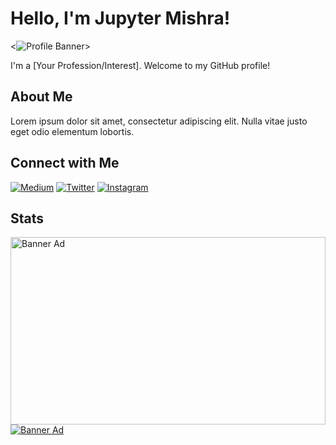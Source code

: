 # Hello, I'm Jupyter Mishra!

<![Profile Banner](https://placehold.it/1200x300)>

I'm a [Your Profession/Interest]. Welcome to my GitHub profile!

## About Me

Lorem ipsum dolor sit amet, consectetur adipiscing elit. Nulla vitae justo eget odio elementum lobortis.

## Connect with Me

[![Medium](https://img.shields.io/badge/Medium-%40jupytermishra-%230A0A0A?style=flat&logo=Medium)](https://medium.com/@jupytermishra)
[![Twitter](https://img.shields.io/badge/Twitter-%40jupytermishra-%231DA1F2?style=flat&logo=Twitter)](https://twitter.com/jupytermishra)
[![Instagram](https://img.shields.io/badge/Instagram-%40jupytermishra-%23E4405F?style=flat&logo=Instagram)](https://www.instagram.com/jupytermishra/)

## Stats

<div style="max-width: 1200px; height: 300px; margin: auto;">
  <a href="https://github.com/jupytermishra-readme-stats">
    <img style="width: 100%; height: auto;" src="https://github-readme-stats.vercel.app/api?username=jupytermishra&card_width=1200&card_height=300" alt="Banner Ad" />
  </a>
</div>

</div>
<div class="banner-container">
    <a href="https://github.com/jupytermishra/convoychat" class="banner-ad">
      <img src="https://github-readme-stats.vercel.app/api/top-langs?username=jupytermishra&layout=compact&langs_count=8&card_width=1200&card_height=300" alt="Banner Ad">
    </a>
</div>






